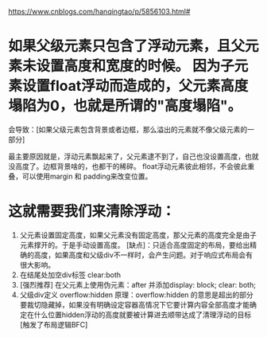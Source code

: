 https://www.cnblogs.com/hanqingtao/p/5856103.html# 
# 如果父级元素只包含了浮动元素，且父元素未设置高度和宽度的时候。 因为子元素设置float浮动而造成的，父元素高度塌陷为0，也就是所谓的"高度塌陷"。
会导致：[如果父级元素包含背景或者边框，那么溢出的元素就不像父级元素的一部分]

最主要原因就是，浮动元素飘起来了，父元素逮不到了，自己也没设置高度，也就没高度了。边框背景啥的，也都干的稀碎。
float浮动元素彼此相邻，不会彼此重叠，可以使用margin 和 padding来改变位置。

# 这就需要我们来清除浮动：
1. 父元素设置固定高度，如果父元素没有固定高度，那父元素的高度完全是由子元素撑开的。于是手动设置高度。
[缺点]：只适合高度固定的布局，要给出精确的高度，如果高度和父级div不一样时，会产生问题。对于响应式布局会有很大影响。
2. 在结尾处加空div标签 clear:both　
3. [强烈推荐] 在父元素上使用伪元素：after  并添加display: block; clear: both;
4. 父级div定义 overflow:hidden 原理：overflow:hidden 的意思是超出的部分要裁切隐藏掉，如果没有明确设定容器高情况下它要计算内容全部高度才能确定在什么位置hidden浮动的高度就要被计算进去顺带达成了清理浮动的目标  [触发了布局逻辑BFC]




